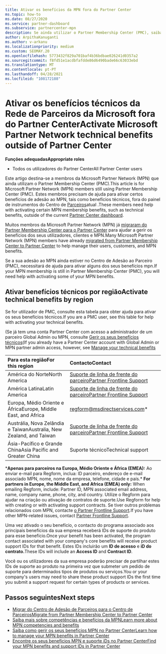 ```yaml
---
title: Ativar os benefícios da MPN fora do Partner Center
ms.topic: how-to
ms.date: 08/27/2020
ms.service: partner-dashboard
ms.subservice: partnercenter-mpn
description: Se ainda utilizar o Partner Membership Center (PMC), saiba quem contactar para ajudar a ativar os seus benefícios de suporte técnico MPN e dar-lhe iDs de suporte benéficos.
author: ArpithaKanuganti
ms.author: v-arkanu
ms.localizationpriority: medium
ms.custom: SEOMAY.20
ms.openlocfilehash: 5773432f829a701baf4b36bdbae026241d0357a2
ms.sourcegitcommit: f8fd51e1acdbfafdde86d6490bade66c63033ebd
ms.translationtype: MT
ms.contentlocale: pt-PT
ms.lasthandoff: 04/28/2021
ms.locfileid: "108172188"
---
```

# <a name="activate-microsoft-partner-network-technical-benefits-outside-of-partner-center"></a><span data-ttu-id="dc80c-103">Ativar os benefícios técnicos da Rede de Parceiros da Microsoft fora do Partner Center</span><span class="sxs-lookup"><span data-stu-id="dc80c-103">Activate Microsoft Partner Network technical benefits outside of Partner Center</span></span>


<span data-ttu-id="dc80c-104">**Funções adequadas**</span><span class="sxs-lookup"><span data-stu-id="dc80c-104">**Appropriate roles**</span></span>

- <span data-ttu-id="dc80c-105">Todos os utilizadores do Partner Center</span><span class="sxs-lookup"><span data-stu-id="dc80c-105">All Partner Center users</span></span>

<span data-ttu-id="dc80c-106">Este artigo destina-se a membros da Microsoft Partner Network (MPN) que ainda utilizam o Partner Membership Center (PMC).</span><span class="sxs-lookup"><span data-stu-id="dc80c-106">This article is for Microsoft Partner Network (MPN) members still using Partner Membership Center (PMC).</span></span> <span data-ttu-id="dc80c-107">Estes membros precisam de ajuda para ativar certos benefícios de adesão ao MPN, tais como benefícios técnicos, fora do painel de instrumentos do Centro de [Parceiros](https://partner.microsoft.com/dashboard)atual .</span><span class="sxs-lookup"><span data-stu-id="dc80c-107">These members need help with activating certain MPN membership benefits, such as technical benefits, outside of the current [Partner Center dashboard](https://partner.microsoft.com/dashboard).</span></span>

<span data-ttu-id="dc80c-108">Muitos membros da Microsoft Partner Network (MPN) já [migraram do Partner Membership Center para o Partner Center](prepare-pmc-pc-migration.md) para ajudar a gerir os benefícios dos seus utilizadores, clientes e MPN.</span><span class="sxs-lookup"><span data-stu-id="dc80c-108">Many Microsoft Partner Network (MPN) members have already [migrated from Partner Membership Center to Partner Center](prepare-pmc-pc-migration.md) to help manage their users, customers, and MPN benefits.</span></span>

<span data-ttu-id="dc80c-109">Se a sua adesão ao MPN ainda estiver no Centro de Adesão ao Parceiro (PMC), necessitará de ajuda para ativar alguns dos seus benefícios mpn.</span><span class="sxs-lookup"><span data-stu-id="dc80c-109">If your MPN membership is still in Partner Membership Center (PMC), you will need help with activating some of your MPN benefits.</span></span>

## <a name="activate-technical-benefits-by-region"></a><span data-ttu-id="dc80c-110">Ativar benefícios técnicos por região</span><span class="sxs-lookup"><span data-stu-id="dc80c-110">Activate technical benefits by region</span></span>

<span data-ttu-id="dc80c-111">Se for utilizador de PMC, consulte esta tabela para obter ajuda para ativar os seus benefícios técnicos.</span><span class="sxs-lookup"><span data-stu-id="dc80c-111">If you are a PMC user, see this table for help with activating your technical benefits.</span></span>

<span data-ttu-id="dc80c-112">(Se já tem uma conta Partner Center com acesso a administrador de um parceiro Global Admin ou MPN, consulte [Gerir os seus benefícios técnicos](https://docs.microsoft.com/partner-center/manage-your-partner-network-benefits#manage-technical-benefits)</span><span class="sxs-lookup"><span data-stu-id="dc80c-112">(If you already have a Partner Center account with Global Admin or MPN partner admin access, however, see [Manage your technical benefits](https://docs.microsoft.com/partner-center/manage-your-partner-network-benefits#manage-technical-benefits)</span></span>

|<span data-ttu-id="dc80c-113">Para esta região</span><span class="sxs-lookup"><span data-stu-id="dc80c-113">For this region</span></span>  | <span data-ttu-id="dc80c-114">Contacto</span><span class="sxs-lookup"><span data-stu-id="dc80c-114">Contact</span></span> |
|:--------|:------------|
|<span data-ttu-id="dc80c-115">América do Norte</span><span class="sxs-lookup"><span data-stu-id="dc80c-115">North America</span></span>  | [<span data-ttu-id="dc80c-116">Suporte de linha de frente do parceiro</span><span class="sxs-lookup"><span data-stu-id="dc80c-116">Partner Frontline Support</span></span>](https://partner.microsoft.com/support?issueid=300-0042)  |
|<span data-ttu-id="dc80c-117">América Latina</span><span class="sxs-lookup"><span data-stu-id="dc80c-117">Latin America</span></span>  | [<span data-ttu-id="dc80c-118">Suporte de linha de frente do parceiro</span><span class="sxs-lookup"><span data-stu-id="dc80c-118">Partner Frontline Support</span></span>](https://partner.microsoft.com/support?issueid=300-0042)  |
|<span data-ttu-id="dc80c-119">Europa, Médio Oriente e África</span><span class="sxs-lookup"><span data-stu-id="dc80c-119">Europe, Middle East, and Africa</span></span>  | [regform@msdirectservices.com](mailto:regform@msdirectservices.com)*  |
|<span data-ttu-id="dc80c-120">Austrália, Nova Zelândia e Taiwan</span><span class="sxs-lookup"><span data-stu-id="dc80c-120">Australia, New Zealand, and Taiwan</span></span>  | [<span data-ttu-id="dc80c-121">Suporte de linha de frente do parceiro</span><span class="sxs-lookup"><span data-stu-id="dc80c-121">Partner Frontline Support</span></span>](https://partner.microsoft.com/support?issueid=300-0042)  |
|<span data-ttu-id="dc80c-122">Ásia-Pacífico e Grande China</span><span class="sxs-lookup"><span data-stu-id="dc80c-122">Asia Pacific and Greater China</span></span>  | <span data-ttu-id="dc80c-123">Suporte técnico</span><span class="sxs-lookup"><span data-stu-id="dc80c-123">Technical support</span></span>  |

<span data-ttu-id="dc80c-124">\***Apenas para parceiros na Europa, Médio Oriente e África (EMEA):** Ao enviar e-mail para Regform, inclua: ID parceiro, endereço de e-mail associado MPN, nome, nome da empresa, telefone, cidade e país.</span><span class="sxs-lookup"><span data-stu-id="dc80c-124">\* **For partners in Europe, the Middle East, and Africa (EMEA) only:** When emailing Regform, include: Partner ID, MPN associated email address, name, company name, phone, city, and country.</span></span> <span data-ttu-id="dc80c-125">Utilize o Regform para ajudar na criação ou ativação de contratos de suporte.</span><span class="sxs-lookup"><span data-stu-id="dc80c-125">Use Regform for help with creating or with activating support contracts.</span></span> <span data-ttu-id="dc80c-126">Se tiver outros problemas relacionados com MPN, contacte [o Partner Frontline Support](https://partner.microsoft.com/support?issueid=300-0042).</span><span class="sxs-lookup"><span data-stu-id="dc80c-126">If you have other MPN-related issues, contact [Partner Frontline Support](https://partner.microsoft.com/support?issueid=300-0042).</span></span>

<span data-ttu-id="dc80c-127">Uma vez ativado o seu benefício, o contacto do programa associado aos principais benefícios da sua empresa receberá IDs de suporte do produto para esse benefício.</span><span class="sxs-lookup"><span data-stu-id="dc80c-127">Once your benefit has been activated, the program contact associated with your company's core benefits will receive product support IDs for that benefit.</span></span> <span data-ttu-id="dc80c-128">Estes IDs incluirão um **ID de acesso** e **iD do contrato.**</span><span class="sxs-lookup"><span data-stu-id="dc80c-128">These IDs will include an **Access ID** and **Contract ID**.</span></span> 

<span data-ttu-id="dc80c-129">Você ou os utilizadores da sua empresa poderão precisar de partilhar estes IDs de suporte ao produto na primeira vez que submeter um pedido de suporte para determinados tipos de produtos ou serviços.</span><span class="sxs-lookup"><span data-stu-id="dc80c-129">You or your company's users may need to share these product support IDs the first time you submit a support request for certain types of products or services.</span></span>

## <a name="next-steps"></a><span data-ttu-id="dc80c-130">Passos seguintes</span><span class="sxs-lookup"><span data-stu-id="dc80c-130">Next steps</span></span>

- [<span data-ttu-id="dc80c-131">Migrar do Centro de Adesão de Parceiros para o Centro de Parceiros</span><span class="sxs-lookup"><span data-stu-id="dc80c-131">Migrate from Partner Membership Center to Partner Center</span></span>](prepare-pmc-pc-migration.md)
- [<span data-ttu-id="dc80c-132">Saiba mais sobre competências e benefícios da MPN</span><span class="sxs-lookup"><span data-stu-id="dc80c-132">Learn more about MPN competencies and benefits</span></span>](learn-about-competencies.md)
- [<span data-ttu-id="dc80c-133">Saiba como gerir os seus benefícios MPN no Partner Center</span><span class="sxs-lookup"><span data-stu-id="dc80c-133">Learn how to manage your MPN benefits in Partner Center</span></span>](manage-your-partner-network-benefits.md)
- [<span data-ttu-id="dc80c-134">Encontre os seus benefícios MPN e suporte iDs no Partner Center</span><span class="sxs-lookup"><span data-stu-id="dc80c-134">Find your MPN benefits and support IDs in Partner Center</span></span>](mpn-find-benefits.md)
